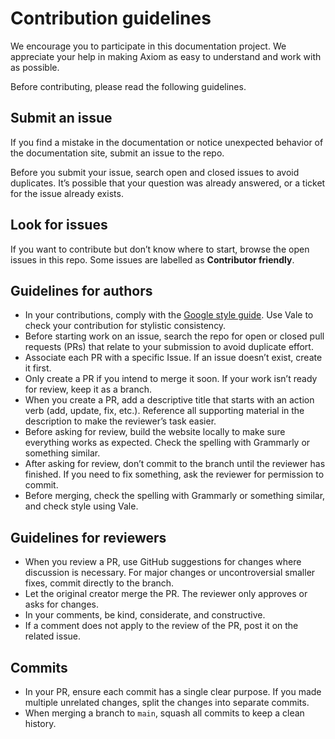 # Contribution guidelines

We encourage you to participate in this documentation project. We appreciate your help in making Axiom as easy to understand and work with as possible.

Before contributing, please read the following guidelines.

## Submit an issue

If you find a mistake in the documentation or notice unexpected behavior of the documentation site, submit an issue to the repo.

Before you submit your issue, search open and closed issues to avoid duplicates. It’s possible that your question was already answered, or a ticket for the issue already exists.

## Look for issues

If you want to contribute but don’t know where to start, browse the open issues in this repo. Some issues are labelled as **Contributor friendly**.

## Guidelines for authors

- In your contributions, comply with the [Google style guide](https://developers.google.com/style). Use Vale to check your contribution for stylistic consistency.
- Before starting work on an issue, search the repo for open or closed pull requests (PRs) that relate to your submission to avoid duplicate effort. 
- Associate each PR with a specific Issue. If an issue doesn’t exist, create it first.
- Only create a PR if you intend to merge it soon. If your work isn’t ready for review, keep it as a branch.
- When you create a PR, add a descriptive title that starts with an action verb (add, update, fix, etc.). Reference all supporting material in the description to make the reviewer’s task easier.
- Before asking for review, build the website locally to make sure everything works as expected. Check the spelling with Grammarly or something similar.
- After asking for review, don’t commit to the branch until the reviewer has finished. If you need to fix something, ask the reviewer for permission to commit.
- Before merging, check the spelling with Grammarly or something similar, and check style using Vale.

## Guidelines for reviewers

- When you review a PR, use GitHub suggestions for changes where discussion is necessary. For major changes or uncontroversial smaller fixes, commit directly to the branch.
- Let the original creator merge the PR. The reviewer only approves or asks for changes.
- In your comments, be kind, considerate, and constructive.
- If a comment does not apply to the review of the PR, post it on the related issue.

## Commits

- In your PR, ensure each commit has a single clear purpose. If you made multiple unrelated changes, split the changes into separate commits.
- When merging a branch to `main`, squash all commits to keep a clean history.